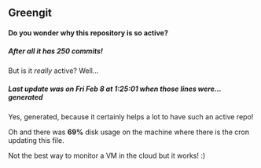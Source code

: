## Greengit

#### Do you wonder why this repository is so active?

##### After all it has 250 commits!

But is it *really* active? Well...

##### Last update was on Fri Feb 8 at 1:25:01 when those lines were... generated

Yes, generated, because it certainly helps a lot to have such an active repo!

Oh and there was **69%** disk usage on the machine
where there is the cron updating this file.

Not the best way to monitor a VM in the cloud but it works! :)
